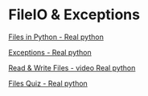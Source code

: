 # FileIO & Exceptions

[Files in Python - Real python](https://realpython.com/read-write-files-python/)

[Exceptions - Real python](https://realpython.com/python-exceptions/)


[Read & Write Files - video Real python](https://realpython.com/python-exceptions/)

[Files Quiz - Real python](https://realpython.com/quizzes/read-write-files-python/)